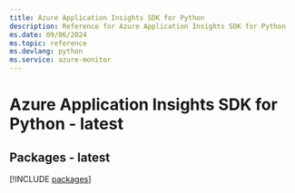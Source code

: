 ```yaml
---
title: Azure Application Insights SDK for Python
description: Reference for Azure Application Insights SDK for Python
ms.date: 09/06/2024
ms.topic: reference
ms.devlang: python
ms.service: azure-monitor
---
```

# Azure Application Insights SDK for Python - latest
## Packages - latest
[!INCLUDE [packages](application-insights-index.md)]